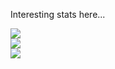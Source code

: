 Interesting stats here...

![](https://github-readme-stats.vercel.app/api?username=agedfinewine&theme=ayu-mirage&hide_border=false&include_all_commits=false&count_private=false)</br>
![](https://nirzak-streak-stats.vercel.app/?user=agedfinewine&theme=ayu-mirage&hide_border=false)</br>
![](https://github-readme-stats.vercel.app/api/top-langs/?username=agedfinewine&theme=ayu-mirage&hide_border=false&include_all_commits=false&count_private=false&layout=compact)
<!-- Proudly created with GPRM ( https://gprm.itsvg.in ) -->
